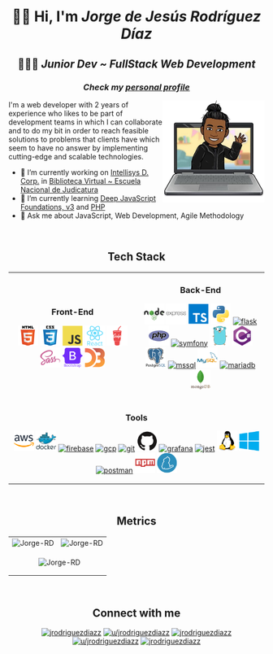<div class="header" align="center" >
<h1>
👋🏾 Hi, I'm
<span style="font-weight: bold; font-style: italic">Jorge de Jesús Rodríguez Díaz</span>
</h1>
<h2>
👨🏾‍💻
<span style="font-style: italic">Junior Dev ~ FullStack Web Development</span>
<br/>
</h2>
<h3>
<span style="font-style: italic">Check my <a href="https://github.com/jrodriguezdiazz" target="_blank" rel="noopener noreferrer">personal profile </a></span>
</h3>
</div>
<div>
<a href="https://www.linkedin.com/in/jrodriguezdiazz/" target="_blank" rel="noopener noreferrer">
<img src="./profile.png" align="right" height="200" alt="jrodriguezdiazz" />
</a>
<p>
I'm a web developer with 2 years of experience who likes to be part of
development teams in which I can collaborate and to do my bit in order to
reach feasible solutions to problems that clients have which seem to have
no answer by implementing cutting-edge and scalable technologies.
</p>
<ul>
<li>🔭 I’m currently working on <a href="https://intellisysdcorp.com/">Intellisys D. Corp.</a> in <a
href="https://biblioteca.enj.org/">Biblioteca Virtual ~ Escuela Nacional de Judicatura</a></li>
<li>
🌱 I’m currently learning <a href="https://frontendmasters.com/courses/deep-javascript-v3/" target="_blank"
rel="noopener noreferrer">Deep JavaScript Foundations, v3</a> and <a
href="https://platzi.com/clases/php/" target="_blank" rel="noopener noreferrer">PHP</a>
</li>
<li>
💬 Ask me about JavaScript, Web Development, Agile Methodology
</li>
</ul>
</div>
<br>
<div class="tech-stack" align="center">
<h2>Tech Stack</h2>
<table>
<tbody>
<tr>
<td width="50%">
<div class="front-end" align="center">
<h3>Front-End</h3>
<p>
<a href="https://www.w3.org/html/" target="_blank"> <img
src="https://raw.githubusercontent.com/devicons/devicon/master/icons/html5/html5-original-wordmark.svg"
alt="html5" width="40" height="40" /></a>
<a href="https://www.w3schools.com/css/" target="_blank"> <img
src="https://raw.githubusercontent.com/devicons/devicon/master/icons/css3/css3-original-wordmark.svg"
alt="css3" width="40" height="40" /></a>
<a href="https://developer.mozilla.org/en-US/docs/Web/JavaScript" target="_blank"> <img
src="https://raw.githubusercontent.com/devicons/devicon/master/icons/javascript/javascript-original.svg"
alt="javascript" width="40" height="40" /></a>
<a href="https://reactjs.org/" target="_blank"> <img
src="https://raw.githubusercontent.com/devicons/devicon/master/icons/react/react-original-wordmark.svg"
alt="react" width="40" height="40" /></a>
<a href="https://gulpjs.com" target="_blank"> <img
src="https://raw.githubusercontent.com/devicons/devicon/master/icons/gulp/gulp-plain.svg"
alt="gulp" width="40" height="40" /></a>
<a href="https://sass-lang.com" target="_blank"> <img
src="https://raw.githubusercontent.com/devicons/devicon/master/icons/sass/sass-original.svg"
alt="sass" width="40" height="40" /></a>
<a href="https://getbootstrap.com" target="_blank"> <img
src="https://raw.githubusercontent.com/devicons/devicon/master/icons/bootstrap/bootstrap-plain-wordmark.svg"
alt="bootstrap" width="40" height="40" /></a>
<a href="https://d3js.org/" target="_blank"> <img
src="https://raw.githubusercontent.com/devicons/devicon/master/icons/d3js/d3js-original.svg"
alt="d3js" width="40" height="40" /></a>
</p>
</div>
</td>
<td width="50%">
<div class="back-end" align="center">
<h3>Back-End</h3>
<p>
<a href="https://nodejs.org" target="_blank"> <img
src="https://raw.githubusercontent.com/devicons/devicon/master/icons/nodejs/nodejs-original-wordmark.svg"
alt="nodejs" width="40" height="40" /></a>
<a href="https://expressjs.com" target="_blank"> <img
src="https://raw.githubusercontent.com/devicons/devicon/master/icons/express/express-original-wordmark.svg"
alt="express" width="40" height="40" /></a>
<a href="https://www.typescriptlang.org/" target="_blank"> <img
src="https://raw.githubusercontent.com/devicons/devicon/master/icons/typescript/typescript-original.svg"
alt="typescript" width="40" height="40" /></a>
<a href="https://www.python.org" target="_blank"> <img
src="https://raw.githubusercontent.com/devicons/devicon/master/icons/python/python-original.svg"
alt="python" width="40" height="40" /></a>
<a href="https://flask.palletsprojects.com/" target="_blank"> <img
src="https://www.vectorlogo.zone/logos/pocoo_flask/pocoo_flask-icon.svg" alt="flask"
width="40" height="40" /></a>
<a href="https://www.php.net" target="_blank"> <img
src="https://raw.githubusercontent.com/devicons/devicon/master/icons/php/php-original.svg"
alt="php" width="40" height="40" /></a>
<a href="https://symfony.com" target="_blank"> <img
src="https://symfony.com/logos/symfony_black_03.svg" alt="symfony" width="40"
height="40" /></a>
<a href="https://golang.org" target="_blank"> <img
src="https://raw.githubusercontent.com/devicons/devicon/master/icons/go/go-original.svg"
alt="go" width="40" height="40" /></a>
<a href="https://www.w3schools.com/cs/" target="_blank"> <img
src="https://raw.githubusercontent.com/devicons/devicon/master/icons/csharp/csharp-original.svg"
alt="csharp" width="40" height="40" /></a>
<a href="https://www.postgresql.org" target="_blank"> <img
src="https://raw.githubusercontent.com/devicons/devicon/master/icons/postgresql/postgresql-original-wordmark.svg"
alt="postgresql" width="40" height="40" /></a>
<a href="https://www.microsoft.com/en-us/sql-server" target="_blank"> <img
src="https://cdn.worldvectorlogo.com/logos/microsoft-sql-server.svg" alt="mssql"
width="40" height="40" /></a>
<a href="https://www.mysql.com/" target="_blank"> <img
src="https://raw.githubusercontent.com/devicons/devicon/master/icons/mysql/mysql-original-wordmark.svg"
alt="mysql" width="40" height="40" /></a>
<a href="https://mariadb.org/" target="_blank"> <img
src="https://www.vectorlogo.zone/logos/mariadb/mariadb-icon.svg" alt="mariadb"
width="40" height="40" /></a>
<a href="https://www.mongodb.com/" target="_blank"> <img
src="https://raw.githubusercontent.com/devicons/devicon/master/icons/mongodb/mongodb-original-wordmark.svg"
alt="mongodb" width="40" height="40" /></a>
</p>
</div>
</td>
</tr>
<tr>
<td colspan="2">
<div class="tools" align="center">
<h3>Tools</h3>
<p>
<a href="https://aws.amazon.com" target="_blank"><img
src="https://raw.githubusercontent.com/devicons/devicon/master/icons/amazonwebservices/amazonwebservices-original-wordmark.svg"
alt="aws" width="40" height="40" /></a>
<a href="https://www.docker.com/" target="_blank"> <img
src="https://raw.githubusercontent.com/devicons/devicon/master/icons/docker/docker-original-wordmark.svg"
alt="docker" width="40" height="40" /></a>
<a href="https://firebase.google.com/" target="_blank"> <img
src="https://www.vectorlogo.zone/logos/firebase/firebase-icon.svg" alt="firebase"
width="40" height="40" /></a>
<a href="https://cloud.google.com" target="_blank"> <img
src="https://www.vectorlogo.zone/logos/google_cloud/google_cloud-icon.svg" alt="gcp"
width="40" height="40" /></a>
<a href="https://git-scm.com/" target="_blank"> <img
src="https://www.vectorlogo.zone/logos/git-scm/git-scm-icon.svg" alt="git"
width="40" height="40" /></a>
<a href="https://github.com/" target="_blank"> <img
src="https://raw.githubusercontent.com/devicons/devicon/c7d326b6009e60442abc35fa45706d6f30ee4c8e/icons/github/github-original.svg"
alt="github" width="40" height="40" /></a>
<a href="https://grafana.com" target="_blank"> <img
src="https://www.vectorlogo.zone/logos/grafana/grafana-icon.svg" alt="grafana"
width="40" height="40" /></a>
<a href="https://jestjs.io" target="_blank"> <img
src="https://www.vectorlogo.zone/logos/jestjsio/jestjsio-icon.svg" alt="jest"
width="40" height="40" /></a>
<a href="https://www.linux.org/" target="_blank"> <img
src="https://raw.githubusercontent.com/devicons/devicon/master/icons/linux/linux-original.svg"
alt="linux" width="40" height="40" /></a>
<a href="https://www.microsoft.com/es-es/software-download/windows10" target="_blank"> <img
src="https://raw.githubusercontent.com/devicons/devicon/c7d326b6009e60442abc35fa45706d6f30ee4c8e/icons/windows8/windows8-original.svg"
alt="windows 10" width="40" height="40" /></a>
<a href="https://postman.com" target="_blank"> <img
src="https://www.vectorlogo.zone/logos/getpostman/getpostman-icon.svg" alt="postman"
width="40" height="40" /></a>
<a href="https://www.npmjs.com/" target="_blank"> <img
src="https://raw.githubusercontent.com/devicons/devicon/c7d326b6009e60442abc35fa45706d6f30ee4c8e/icons/npm/npm-original-wordmark.svg"
alt="npm" width="40" height="40" /></a>
<a href="https://yarnpkg.com/" target="_blank"> <img
src="https://raw.githubusercontent.com/devicons/devicon/c7d326b6009e60442abc35fa45706d6f30ee4c8e/icons/yarn/yarn-original.svg"
alt="yarn" width="40" height="40" /></a>

</p>
</p>
</div>
</td>
</tr>
</tbody>
</table>
</div>
<br>
<div class="metrics" align="center">
<h2>Metrics</h2>
<table>
<tbody>
<tr>
<td><img height="180em" align="center"
src="https://github-readme-stats.vercel.app/api/top-langs?username=Jorge-RD&show_icons=true&theme=dark&locale=en&layout=compact"
alt="Jorge-RD" /></td>
<td><img height="180em" align="center"
src="https://github-readme-stats.vercel.app/api?username=Jorge-RD&show_icons=true&theme=dark&locale=en"
alt="Jorge-RD" /></td>
</tr>
<tr>
<td colspan="2">
<p align="center">&nbsp; <img height="180em" align="center"
src="https://github-readme-streak-stats.herokuapp.com/?user=Jorge-RD&theme=dark"
alt="Jorge-RD" /> </p>
</td>
</tr>
</tbody>
</table>

</div>
<br>
<div class="connect-with-me" align="center">
<h2>Connect with me</h2>
<a href="https://linkedin.com/in/jrodriguezdiazz" target="blank"><img
src="https://cdn.jsdelivr.net/npm/simple-icons@3.0.1/icons/linkedin.svg" alt="jrodriguezdiazz" height="30"
width="40" /></a>
<a href="mailto:jorgedejesusrodriguezdiaz@gmail.com" target="blank"><img
src="https://cdn.jsdelivr.net/npm/simple-icons@3.0.1/icons/gmail.svg" alt="u/jrodriguezdiazz" height="30"
width="40" /></a>
<a href="https://twitter.com/jrodriguezdiazz" target="blank"><img
src="https://cdn.jsdelivr.net/npm/simple-icons@3.0.1/icons/twitter.svg" alt="jrodriguezdiazz" height="30"
width="40" /></a>
<a href="https://t.me/jrodriguezdiazz" target="blank"><img
src="https://cdn.jsdelivr.net/npm/simple-icons@3.0.1/icons/telegram.svg" alt="u/jrodriguezdiazz" height="30"
width="40" /></a>
<a href="https://instagram.com/jrodriguezdiazz" target="blank"><img
src="https://cdn.jsdelivr.net/npm/simple-icons@3.0.1/icons/instagram.svg" alt="jrodriguezdiazz" height="30"
width="40" /></a>

</div>